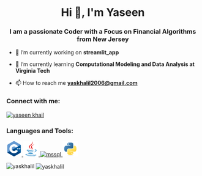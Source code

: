 
<h1 align="center">Hi 👋, I'm Yaseen</h1>
<h3 align="center">I am a passionate Coder with a Focus on Financial Algorithms from New Jersey</h3>


- 🔭 I’m currently working on **streamlit_app**

- 🌱 I’m currently learning **Computational Modeling and Data Analysis at Virginia Tech**

- 📫 How to reach me **yaskhalil2006@gmail.com**

<h3 align="left">Connect with me:</h3>
<p align="left">
<a href="https://linkedin.com/in/yaseen khail" target="blank"><img align="center" src="https://raw.githubusercontent.com/rahuldkjain/github-profile-readme-generator/master/src/images/icons/Social/linked-in-alt.svg" alt="yaseen khail" height="30" width="40" /></a>
</p>

<h3 align="left">Languages and Tools:</h3>
<p align="left"> <a href="https://www.w3schools.com/cpp/" target="_blank" rel="noreferrer"> <img src="https://raw.githubusercontent.com/devicons/devicon/master/icons/cplusplus/cplusplus-original.svg" alt="cplusplus" width="40" height="40"/> </a> <a href="https://www.java.com" target="_blank" rel="noreferrer"> <img src="https://raw.githubusercontent.com/devicons/devicon/master/icons/java/java-original.svg" alt="java" width="40" height="40"/> </a> <a href="https://www.microsoft.com/en-us/sql-server" target="_blank" rel="noreferrer"> <img src="https://www.svgrepo.com/show/303229/microsoft-sql-server-logo.svg" alt="mssql" width="40" height="40"/> </a> <a href="https://www.python.org" target="_blank" rel="noreferrer"> <img src="https://raw.githubusercontent.com/devicons/devicon/master/icons/python/python-original.svg" alt="python" width="40" height="40"/> </a> </p>

<p><img align="left" src="https://github-readme-stats.vercel.app/api/top-langs?username=yaskhalil&show_icons=true&locale=en&layout=compact" alt="yaskhalil" /></p>

<p>&nbsp;<img align="center" src="https://github-readme-stats.vercel.app/api?username=yaskhalil&show_icons=true&locale=en" alt="yaskhalil" /></p>
